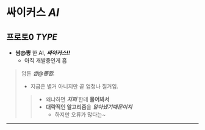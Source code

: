 싸이커스 _AI_
===
**프로토0** _TYPE_
---
* __쌈@뽕__ 한 AI, ___싸이커스!!___
    * 아직 개발중인게 흠
> 암튼 ***쌈@뽕함.***
> * 지금은 별거 아니지만 곧 엄청나 질거임.
>>  * 왜냐하면 ___치피___ 한테 __물어봐서__
>>  * **대략적인 알고리즘**을 ***알아냈기때문이지***
>>      * 하지만 오류가 많다는~
---